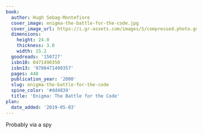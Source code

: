 ```yaml
---
book:
  author: Hugh Sebag-Montefiore
  cover_image: enigma-the-battle-for-the-code.jpg
  cover_image_url: https://i.gr-assets.com/images/S/compressed.photo.goodreads.com/books/1398029433l/150727._SX98_.jpg
  dimensions:
    height: 24.0
    thickness: 3.0
    width: 15.2
  goodreads: '150727'
  isbn10: 0471490350
  isbn13: '9780471490357'
  pages: 448
  publication_year: '2000'
  slug: enigma-the-battle-for-the-code
  spine_color: '#dd4839'
  title: 'Enigma: The Battle for the Code'
plan:
  date_added: '2019-05-03'
---
```


Probably via a spy
